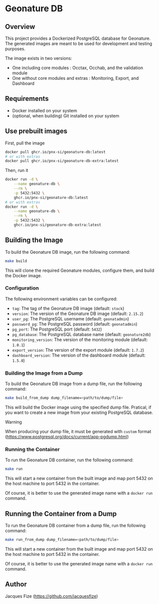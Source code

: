 # Geonature DB

## Overview

This project provides a Dockerized PostgreSQL database for Geonature. The generated images are meant to be used for development and testing purposes.

The image exists in two versions:

- One including core modules : Occtax, Occhab, and the validation module
- One without core modules and extras : Monitoring, Export, and Dashboard

## Requirements

- Docker installed on your system
- (optional, when building) Git installed on your system

## Use prebuilt images

First, pull the image

```bash
docker pull ghcr.io/pnx-si/geonature-db:latest
# or with extras
docker pull ghcr.io/pnx-si/geonature-db-extra:latest
```

Then, run it

```bash
docker run -d \
    --name geonature-db \
    --rm \
    -p 5432:5432 \
    ghcr.io/pnx-si/geonature-db:latest
# or with extras
docker run -d \
    --name geonature-db \
    --rm \
    -p 5432:5432 \
    ghcr.io/pnx-si/geonature-db-extra:latest
```

## Building the Image

To build the Geonature DB image, run the following command:

```bash
make build
```

This will clone the required Geonature modules, configure them, and build the Docker image.

### Configuration

The following environment variables can be configured:

- `tag`: The tag of the Geonature DB image (default: `stock`)
- `version`: The version of the Geonature DB image (default: `2.15.2`)
- `user_pg`: The PostgreSQL username (default: `geonatadmin`)
- `password_pg`: The PostgreSQL password (default: `geonatadmin`)
- `pg_port`: The PostgreSQL port (default: `5432`)
- `pg_database`: The PostgreSQL database name (default: `geonature2db`)
- `monitoring_version`: The version of the monitoring module (default: `1.0.1`)
- `export_version`: The version of the export module (default: `1.7.2`)
- `dashboard_version`: The version of the dashboard module (default: `1.5.0`)

### Building the Image from a Dump

To build the Geonature DB image from a dump file, run the following command:

```bash
make build_from_dump dump_filename=<path/to/dump/file>
```

This will build the Docker image using the specified dump file. Pratical, if you want to create a new image from your existing PostgreSQL database.

> [!WARNING]  
> When producing your dump file, it must be generated with `custom` format (https://www.postgresql.org/docs/current/app-pgdump.html)

### Running the Container

To run the Geonature DB container, run the following command:

```bash
make run
```

This will start a new container from the built image and map port 5432 on the host machine to port 5432 in the container.

Of course, it is better to use the generated image name with a `docker run` command.

## Running the Container from a Dump

To run the Geonature DB container from a dump file, run the following command:

```bash
make run_from_dump dump_filename=<path/to/dump/file>
```

This will start a new container from the built image and map port 5432 on the host machine to port 5432 in the container.

Of course, it is better to use the generated image name with a `docker run` command.

## Author

Jacques Fize (https://github.com/jacquesfize)
